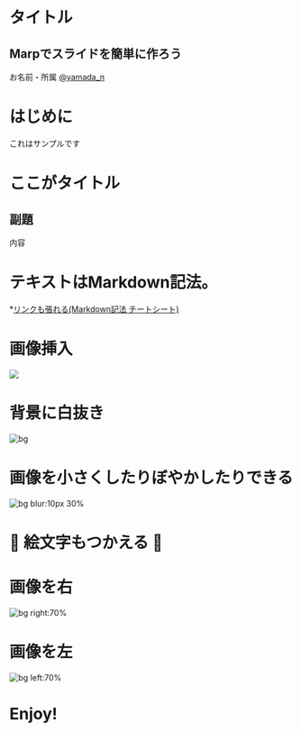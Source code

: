 # タイトル
## Marpでスライドを簡単に作ろう
お名前・所属 [@yamada_n](https://e99h2121.github.io/)

# はじめに

これはサンプルです

# ここがタイトル

## 副題

内容

# テキストはMarkdown記法。
*[リンクも張れる(Markdown記法 チートシート)](https://qiita.com/Qiita/items/c686397e4a0f4f11683d)

# 画像挿入

![](./images/frog.png)

# 背景に白抜き

![bg](./images/writing.png)

# 画像を小さくしたりぼやかしたりできる

![bg blur:10px 30%](./images/frog.png)

# :pineapple: 絵文字もつかえる :pineapple: 

# 画像を右

![bg right:70%](./images/frog.png)

# 画像を左

![bg left:70%](./images/frog.png)

# Enjoy!
 
